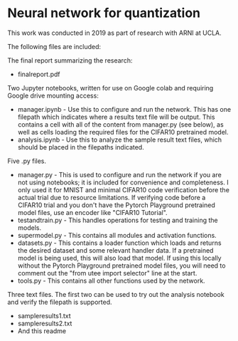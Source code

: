 # Neural network for quantization
This work was conducted in 2019 as part of research with ARNI at UCLA.
 
The following files are included:

The final report summarizing the research:
* finalreport.pdf

Two Jupyter notebooks, written for use on Google colab and requiring Google drive mounting access:
* manager.ipynb - Use this to configure and run the network. This has one filepath which indicates where a results text file will be output. This contains a cell with all of the content from manager.py (see below), as well as cells loading the required files for the CIFAR10 pretrained model.
* analysis.ipynb - Use this to analyze the sample result text files, which should be placed in the filepaths indicated.

Five .py files.
* manager.py - This is used to configure and run the network if you are not using notebooks; it is included for convenience and completeness. I only used it for MNIST and minimal CIFAR10 code verification before the actual trial due to resource limitations. If verifying code before a CIFAR10 trial and you don't have the Pytorch Playground pretrained model files, use an encoder like "CIFAR10 Tutorial".
* testandtrain.py - This handles operations for testing and training the models. 
* supermodel.py - This contains all modules and activation functions.
* datasets.py - This contains a loader function which loads and returns the desired dataset and some relevant handler data. If a pretrained model is being used, this will also load that model. If using this locally without the Pytorch Playground pretrained model files, you will need to comment out the "from utee import selector" line at the start.
* tools.py - This contains all other functions used by the network.

Three text files. The first two can be used to try out the analysis notebook and verify the filepath is supported.
* sampleresults1.txt
* sampleresults2.txt
* And this readme